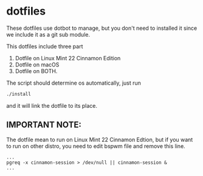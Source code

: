 # dotfiles

These dotfiles use dotbot to manage, but you don't need to installed it since we include it as a git sub module.

This dotfiles include three part

1.  Dotfile on Linux Mint 22 Cinnamon Edition
2.  Dotfile on macOS
3.  Dotfile on BOTH.

The script should determine os automatically, just run
```bash
./install
```
and it will link the dotfile to its place.

## IMPORTANT NOTE:
The dotfile mean to run on Linux Mint 22 Cinnamon Edtion, but if you want to run on other distro, you need to edit bspwm file and remove this line.

```bashrc
...
pgreq -x cinnamon-session > /dev/null || cinnamon-session &
...
```
